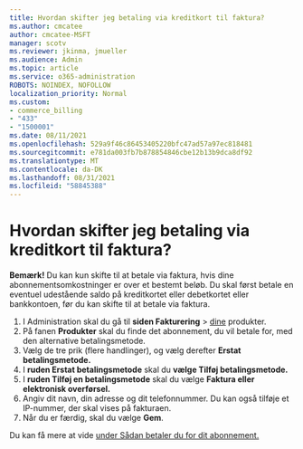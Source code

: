 ```yaml
---
title: Hvordan skifter jeg betaling via kreditkort til faktura?
ms.author: cmcatee
author: cmcatee-MSFT
manager: scotv
ms.reviewer: jkinma, jmueller
ms.audience: Admin
ms.topic: article
ms.service: o365-administration
ROBOTS: NOINDEX, NOFOLLOW
localization_priority: Normal
ms.custom:
- commerce_billing
- "433"
- "1500001"
ms.date: 08/11/2021
ms.openlocfilehash: 529a9f46c86453405220bfc47ad57a97ec818481
ms.sourcegitcommit: e781da003fb7b878854846cbe12b13b9dca8df92
ms.translationtype: MT
ms.contentlocale: da-DK
ms.lasthandoff: 08/31/2021
ms.locfileid: "58845388"
---
```

# <a name="how-do-i-change-from-credit-card-payments-to-invoice"></a>Hvordan skifter jeg betaling via kreditkort til faktura?

**Bemærk!** Du kan kun skifte til at betale via faktura, hvis dine abonnementsomkostninger er over et bestemt beløb. Du skal først betale en eventuel udestående saldo på kreditkortet eller debetkortet eller bankkontoen, før du kan skifte til at betale via faktura.

1. I Administration skal du gå til **siden Fakturering**  >  [dine](https://go.microsoft.com/fwlink/p/?linkid=842054) produkter.
2. På fanen **Produkter** skal du finde det abonnement, du vil betale for, med den alternative betalingsmetode.
3. Vælg de tre prik (flere handlinger), og vælg derefter **Erstat betalingsmetode.**
4. I **ruden Erstat betalingsmetode** skal du **vælge Tilføj betalingsmetode.**
5. I **ruden Tilføj en betalingsmetode** skal du vælge **Faktura eller elektronisk overførsel.**
6. Angiv dit navn, din adresse og dit telefonnummer. Du kan også tilføje et IP-nummer, der skal vises på fakturaen.
7. Når du er færdig, skal du vælge **Gem**.

Du kan få mere at vide [under Sådan betaler du for dit abonnement.](https://docs.microsoft.com/microsoft-365/commerce/billing-and-payments/pay-for-your-subscription)